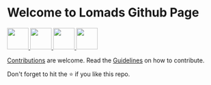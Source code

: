 
# Welcome to Lomads Github Page

<a href="https://twitter.com/lomads_co">
  <img height="50" src="https://github.com/LomadsDAO/.github/blob/main/images/1543317_social%20media_network_twitter_icon.png"/>
</a>
<a href="https://www.lomads.xyz">
  <img height="50" src="https://github.com/LomadsDAO/.github/blob/main/images/1873909_world_social%20media_earth_website_world%20wide%20web_icon.png"/>
</a>
<a href="https://discord.gg/dXth4DYJ">
  <img height="50" src="https://github.com/LomadsDAO/.github/blob/main/images/2417764_gamer_discord_conversation_social%20media_chat_icon.png"/>
</a>
<a href="https://www.linkedin.com/company/lomads/">
  <img height="50" src="https://github.com/LomadsDAO/.github/blob/main/images/7857161_linkedin_linked%20in_social%20media_network_networking_icon.png"/>
</a>


[Contributions](https://github.com/LomadsDAO/.github/blob/main/profile/contribution.md) are welcome. Read the [Guidelines](https://github.com/LomadsDAO/.github/blob/main/profile/contribution.md) on how to contribute.

Don't forget to hit the :star: if you like this repo.
